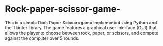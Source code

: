 # Rock-paper-scissor-game-
This is a simple Rock Paper Scissors game implemented using Python and the Tkinter library. The game features a graphical user interface (GUI) that allows the player to choose between rock, paper, or scissors, and compete against the computer over 5 rounds.
